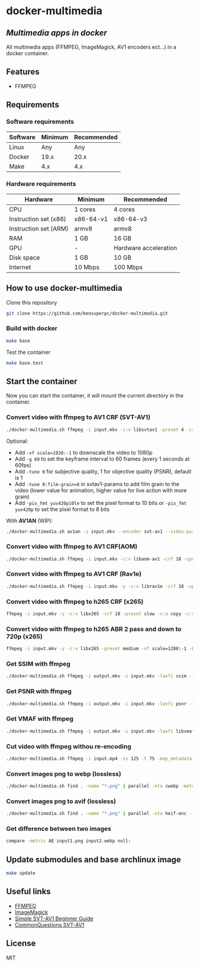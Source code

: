 # docker-multimedia

## _Multimedia apps in docker_

All multimedia apps (FFMPEG, ImageMagick, AV1 encoders ect...) in a docker container.

## Features

- FFMPEG

## Requirements

### Software requirements

| Software | Minimum | Recommended |
| ------ | ------ | ------ |
| Linux | Any | Any |
| Docker | 19.x | 20.x |
| Make | 4.x | 4.x |

### Hardware requirements

| Hardware | Minimum | Recommended |
| ------ | ------ | ------ |
| CPU | 1 cores | 4 cores |
| Instruction set (x86) | x86-64-v1 | x86-64-v3 |
| Instruction set (ARM) | armv8 | armv8 |
| RAM | 1 GB | 16 GB |
| GPU | - | Hardware acceleration |
| Disk space | 1 GB | 10 GB |
| Internet | 10 Mbps | 100 Mbps |


## How to use docker-multimedia

Clone this repository

```bash
git clone https://github.com/bensuperpc/docker-multimedia.git
```

### Build with docker

```bash
make base
```

Test the container

```bash
make base.test
```

## Start the container

Now you can start the container, it will mount the current directory in the container.

### Convert video with ffmpeg to AV1 CRF (SVT-AV1)

```bash
./docker-multimedia.sh ffmpeg -i input.mkv -c:v libsvtav1 -preset 4 -crf 18 -svtav1-params tune=0 -c:a copy -c:s copy -map 0 -map_metadata 0 -map_chapters 0 output.mkv
```

Optional: 
- Add `-vf scale=1920:-1` to downscale the video to 1080p
- Add `-g 60` to set the keyframe interval to 60 frames (every 1 seconds at 60fps)
- Add `-tune 0` for subjective quality, 1 for objective quality (PSNR), default is 1
- Add `-tune 0:film-grain=8` in svtav1-params to add film grain to the video (lower value for animation, higher value for live action with more grain)
- Add `-pix_fmt yuv420p10le` to set the pixel format to 10 bits or `-pix_fmt yuv420p` to set the pixel format to 8 bits

With **AV1AN** (WIP):

```bash
./docker-multimedia.sh av1an -i input.mkv --encoder svt-av1 --video-params "--rc 0 --crf 18 --preset 4 --tune 0 --keyint 300" --audio-params "-c:a copy" -o output.mkv
```

### Convert video with ffmpeg to AV1 CRF(AOM)

```bash
./docker-multimedia.sh ffmpeg -i input.mkv -c:v libaom-av1 -crf 18 -cpu-used 3 -row-mt 1 -c:a copy -c:s copy -map 0 -map_metadata 0 -map_chapters 0 output.mkv
```

### Convert video with ffmpeg to AV1 CRF (Rav1e)

```bash
./docker-multimedia.sh ffmpeg -i input.mkv -y -c:v librav1e -crf 18 -speed 3 -c:a copy -c:s copy -map 0 -map_metadata 0 -map_chapters 0 output.mkv
```

### Convert video with ffmpeg to h265 CRF (x265)

```bash
ffmpeg -i input.mkv -y -c:v libx265 -crf 18 -preset slow -c:a copy -c:s copy -map 0 -map_metadata 0 -map_chapters 0 output.mkv
```

### Convert video with ffmpeg to h265 ABR 2 pass and down to 720p (x265)

```bash
ffmpeg -i input.mkv -y -c:v libx265 -preset medium -vf scale=1280:-1 -b:v 2000k -minrate 500k -maxrate 4000k -bufsize 8000k -pass 1 -an -f null /dev/null && ffmpeg -i input.mkv -preset medium -vf scale=1280:-1 -c:v libx265 -b:v 2000k -minrate 500k -maxrate 4000k -bufsize 8000k -pass 2 -c:a copy -c:s copy -map 0 -map_metadata 0 -map_chapters 0 output.mkv
```

### Get SSIM with ffmpeg

```bash
./docker-multimedia.sh ffmpeg -i output.mkv -i input.mkv -lavfi ssim -f null –
```

### Get PSNR with ffmpeg

```bash
./docker-multimedia.sh ffmpeg -i output.mkv -i input.mkv -lavfi psnr -f null –
```

### Get VMAF with ffmpeg

```bash
./docker-multimedia.sh ffmpeg -i output.mkv -i input.mkv -lavfi libvmaf -f null –
```

### Cut video with ffmpeg withou re-encoding

```bash
./docker-multimedia.sh ffmpeg -i input.mp4 -ss 125 -t 75 -map_metadata 0 -vcodec copy -acodec copy out.mkv
```

### Convert images png to webp (lossless)

```bash
./docker-multimedia.sh find . -name "*.png" | parallel -eta cwebp -metadata all -lossless -exact -z 7 "{}" -o "{.}.webp" && find . -name "*.png" -exec sh -c 'touch -r "${0%.*}.png" "${0%.*}.webp"' "{}" ';'
```

### Convert images png to avif (lossless)

```bash
./docker-multimedia.sh find . -name "*.png" | parallel -eta heif-enc --avif --lossless "{}" -o "{.}.avif" && find . -name "*.png" -exec sh -c 'touch -r "${0%.*}.png" "${0%.*}.avif"' "{}" ';'
```

### Get difference between two images

```bash
compare -metric AE input1.png input2.webp null:
```

## Update submodules and base archlinux image

```bash
make update
```

## Useful links

- [FFMPEG](https://ffmpeg.org/)
- [ImageMagick](https://imagemagick.org/)
- [Simple SVT-AV1 Beginner Guide](https://gist.github.com/BlueSwordM/86dfcb6ab38a93a524472a0cbe4c4100)
- [CommonQuestions SVT-AV1](https://gitlab.com/AOMediaCodec/SVT-AV1/-/blob/master/Docs/CommonQuestions.md)

## License

MIT
